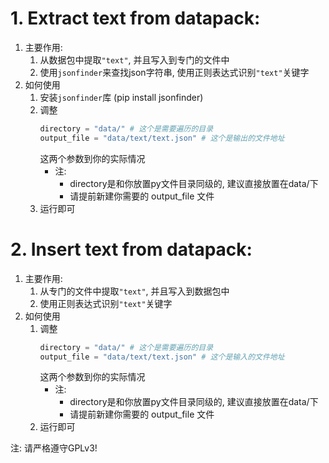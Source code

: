 # 1. Extract text from datapack:
   1. 主要作用:
      1. 从数据包中提取`"text"`, 并且写入到专门的文件中
      2. 使用`jsonfinder`来查找json字符串, 使用正则表达式识别`"text"`关键字
   2. 如何使用
      1. 安装`jsonfinder`库 (pip install jsonfinder)
      2. 调整
         ```python 
         directory = "data/" # 这个是需要遍历的目录
         output_file = "data/text/text.json" # 这个是输出的文件地址
         ```
         这两个参数到你的实际情况
         - 注: 
           - directory是和你放置py文件目录同级的, 建议直接放置在data/下
           - 请提前新建你需要的 output_file 文件
      3. 运行即可

# 2. Insert text from datapack:
   1. 主要作用:
      1. 从专门的文件中提取`"text"`, 并且写入到数据包中
      2. 使用正则表达式识别`"text"`关键字
   2. 如何使用
      1. 调整
         ```python 
         directory = "data/" # 这个是需要遍历的目录
         output_file = "data/text/text.json" # 这个是输入的文件地址
         ```
         这两个参数到你的实际情况
         - 注:
            - directory是和你放置py文件目录同级的, 建议直接放置在data/下
            - 请提前新建你需要的 output_file 文件
      2. 运行即可

注: 请严格遵守GPLv3!
